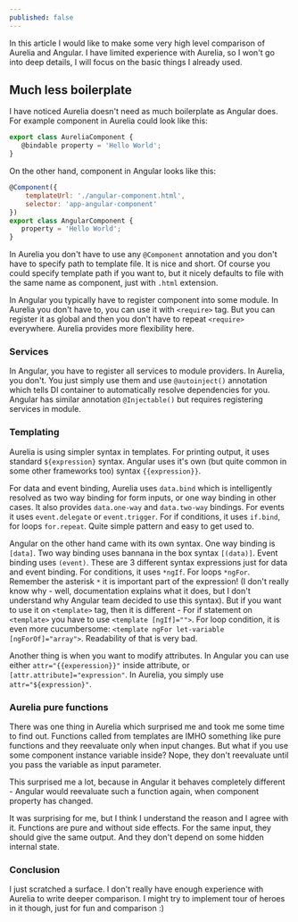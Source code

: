 ```yaml
---
published: false
---
```

In this article I would like to make some very high level comparison of Aurelia and Angular. I have limited experience with Aurelia,
 so I won't go into deep details, I will focus on the basic things I already used.

## Much less boilerplate
I have noticed Aurelia doesn't need as much boilerplate as Angular does. For example component in Aurelia could look like this:

```javascript
export class AureliaComponent {
   @bindable property = 'Hello World';
}
```

On the other hand, component in Angular looks like this:

```javascript
@Component({
    templateUrl: './angular-component.html',
    selector: 'app-angular-component'
})
export class AngularComponent {
   property = 'Hello World';
}
```
In Aurelia you don't have to use any `@Component` annotation and you don't have to specify path to template file. It is nice and short.
Of course you could specify template path if you want to, but it nicely defaults to file with the same name as component, just with `.html` extension.

In Angular you typically have to register component into some module. In Aurelia you don't have to, you can use it with `<require>` tag. But you can register it as global and then you don't have to repeat `<require>` everywhere. Aurelia provides more flexibility here.


### Services
In Angular, you have to register all services to module providers. In Aurelia, you don't. You just simply use them and use `@autoinject()` annotation which tells DI container to automatically resolve dependencies for you. Angular has similar annotation `@Injectable()` but requires registering services in module.


### Templating
Aurelia is using simpler syntax in templates. For printing output, it uses standard `${expression}` syntax. Angular uses it's own (but quite common in some other frameworks too) syntax `{{expression}}`.

For data and event binding, Aurelia uses `data.bind` which is intelligently resolved as two way binding for form inputs, or one way binding in other cases. It also provides `data.one-way` and `data.two-way` bindings. For events it uses `event.delegate` or `event.trigger`. For if conditions, it uses `if.bind`, for loops `for.repeat`. Quite simple pattern and easy to get used to.

Angular on the other hand came with its own syntax. One way binding is `[data]`. Two way binding uses bannana in the box syntax `[(data)]`. Event binding uses `(event)`. These are 3 different syntax expressions just for data and event binding. For conditions, it uses `*ngIf`. For loops `*ngFor`. Remember the asterisk `*` it is important part of the expression! (I don't really know why - well, documentation explains what it does, but I don't understand why Angular team decided to use this syntax). But if you want to use it on `<template>` tag, then it is different - For if statement on `<template>` you have to use `<template [ngIf]="">`. For loop condition, it is even more cucumbersome: `<template ngFor let-variable [ngForOf]="array">`. Readability of that is very bad.


Another thing is when you want to modify attributes. In Angular you can use either `attr="{{experession}}"` inside attribute, or `[attr.attribute]="expression"`. In Aurelia, you simply use `attr="${expression}"`.


### Aurelia pure functions
There was one thing in Aurelia which surprised me and took me some time to find out. Functions called from templates are IMHO something like pure functions and they reevaluate only when input changes. But what if you use some component instance variable inside? Nope, they don't reevaluate until you pass the variable as input parameter.

This surprised me a lot, because in Angular it behaves completely different - Angular would reevaluate such a function again, when component property has changed.

It was surprising for me, but I think I understand the reason and I agree with it. Functions are pure and without side effects. For the same input, they should give the same output. And they don't depend on some hidden internal state.


### Conclusion
I just scratched a surface. I don't really have enough experience with Aurelia to write deeper comparison. I might try to implement tour of heroes in it though, just for fun and comparison :)
